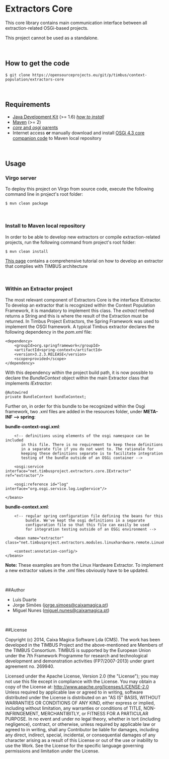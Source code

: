 # Extractors Core

This core library contains main communication interface between all extraction-related OSGi-based projects.

This project cannot be used as a standalone.

&nbsp;

## How to get the code

	$ git clone https://opensourceprojects.eu/git/p/timbus/context-population/extractors-core

&nbsp;

## Requirements

- [Java Development Kit][req-java] (>= 1.6) _[how to install][osp-install-java]_
- [Maven][req-maven] (>= 2)
- [_core_ and _osgi_ parents][req-parents]
- Internet access **or** manually download and install [OSGi 4.3 core companion code](http://www.osgi.org/Download) to Maven local repository

&nbsp;

## Usage

### Virgo server

To deploy this project on Virgo from source code, execute the following command line in project's root folder:

	$ mvn clean package

&nbsp;

### Install to Maven local repository

In order to be able to develop new extractors or compile extraction-related projects, run the following command from project's root folder:

	$ mvn clean install
[This page](https://opensourceprojects.eu/p/timbus/context-population/extractors/wiki/How%20to%20create%20a%20new%20Extractor/) contains a comprehensive tutorial on how to develop an extractor that complies with TIMBUS architecture

&nbsp;

### Within an Extractor project

The most relevant component of Extractors Core is the interface IExtractor. To develop an extractor that is recognized within the Context Population Framework, it is mandatory to implement this class. The *extract* method returns a String and this is where the result of the Extraction must be returned.
In Timbus Project Extractors, the Spring Framework was used to implement the OSGI framework. A typical Timbus extractor declares the following dependency in the *pom.xml* file:

	<dependency>
        <groupId>org.springframework</groupId>
        <artifactId>spring-context</artifactId>
        <version>3.2.3.RELEASE</version>
        <scope>provided</scope>
    </dependency>

With this dependency within the project build path, it is now possible to declare the *BundleContext* object within the main Extractor class that implements *IExtractor*:

	@Autowired
	private BundleContext bundleContext;

Further on, in order for this bundle to be recognized within the Osgi framework, two .xml files are added in the resources folder, under **META-INF --> spring**:

**bundle-context-osgi.xml**:
	<?xml version="1.0" encoding="UTF-8"?>
	<beans xmlns="http://www.springframework.org/schema/beans"
	xmlns:xsi="http://www.w3.org/2001/XMLSchema-instance"
	xmlns:osgi="http://www.springframework.org/schema/osgi"
	xsi:schemaLocation="http://www.springframework.org/schema/beans http://www.springframework.org/schema/beans/spring-beans-2.5.xsd
	                  http://www.springframework.org/schema/osgi http://www.springframework.org/schema/osgi/spring-osgi.xsd">

		<!-- definitions using elements of the osgi namespace can be included
		   in this file. There is no requirement to keep these definitions
		   in a separate file if you do not want to. The rationale for 
		   keeping these definitions separate is to facilitate integration
		   testing of the bundle outside of an OSGi container -->

		<osgi:service interface="net.timbusproject.extractors.core.IExtractor" ref="extractor"/>

		<osgi:reference id="log" interface="org.osgi.service.log.LogService"/>

	</beans>

**bundle-context.xml**:
	<?xml version="1.0" encoding="UTF-8"?>
	<beans xmlns="http://www.springframework.org/schema/beans"
	       xmlns:context="http://www.springframework.org/schema/context"
	       xmlns:xsi="http://www.w3.org/2001/XMLSchema-instance"
	       xsi:schemaLocation="http://www.springframework.org/schema/beans http://www.springframework.org/schema/beans/spring-beans.xsd
	            http://www.springframework.org/schema/context http://www.springframework.org/schema/context/spring-context.xsd">

	    <!-- regular spring configuration file defining the beans for this
	         bundle. We've kept the osgi definitions in a separate
	         configuration file so that this file can easily be used
	         for integration testing outside of an OSGi environment -->

	    <bean name="extractor" class="net.timbusproject.extractors.modules.linuxhardware.remote.LinuxHardwareExtractor"/>

	    <context:annotation-config/>
	</beans>

**Note:** These examples are from the Linux Hardware Extractor. To implement a new extractor values in the .xml files obviously have to be updated.

&nbsp;

##Author

- Luís Duarte
- Jorge Simões (<jorge.simoes@caixamagica.pt>)
- Miguel Nunes (<miguel.nunes@caixamagica.pt>)

&nbsp;

##License

Copyright (c) 2014, Caixa Magica Software Lda (CMS).
The work has been developed in the TIMBUS Project and the above-mentioned are Members of the TIMBUS Consortium.
TIMBUS is supported by the European Union under the 7th Framework Programme for research and technological development and demonstration activities (FP7/2007-2013) under grant agreement no. 269940.

Licensed under the Apache License, Version 2.0 (the "License"); you may not use this file except in compliance with the License. You may obtain a copy of the License at:   http://www.apache.org/licenses/LICENSE-2.0 Unless required by applicable law or agreed to in writing, software distributed under the License is distributed on an "AS IS" BASIS, WITHOUT WARRANTIES OR CONDITIONS OF ANY KIND, either express or implied, including without limitation, any warranties or conditions of TITLE, NON-INFRINGEMENT, MERCHANTIBITLY, or FITNESS FOR A PARTICULAR PURPOSE. In no event and under no legal theory, whether in tort (including negligence), contract, or otherwise, unless required by applicable law or agreed to in writing, shall any Contributor be liable for damages, including any direct, indirect, special, incidental, or consequential damages of any character arising as a result of this License or out of the use or inability to use the Work.
See the License for the specific language governing permissions and limitation under the License.

[req-java]: http://www.oracle.com/technetwork/java/javase/downloads
[req-maven]: http://maven.apache.org/download.cgi
[req-parents]: /p/timbus/support/maven-parents/
[osp-install-java]: /p/timbus/wiki/How%20to%20install:%20Java/

